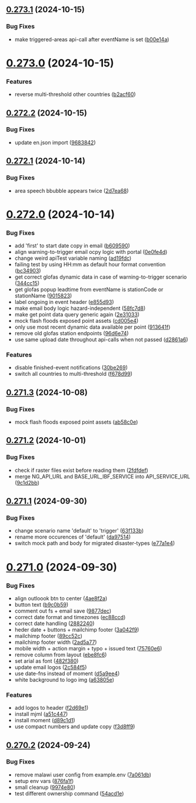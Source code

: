 ## [0.273.1](https://github.com/rodekruis/IBF-system/compare/v0.273.0...v0.273.1) (2024-10-15)


### Bug Fixes

* make triggered-areas api-call after eventName is set ([b00e14a](https://github.com/rodekruis/IBF-system/commit/b00e14ae80a414ec81324e4d49c0af7e10b45b0f))



# [0.273.0](https://github.com/rodekruis/IBF-system/compare/v0.272.2...v0.273.0) (2024-10-15)


### Features

* reverse multi-threshold other countries ([b2acf60](https://github.com/rodekruis/IBF-system/commit/b2acf601077c50c3949c6f2b39db3cf4fb4cea08))



## [0.272.2](https://github.com/rodekruis/IBF-system/compare/v0.272.1...v0.272.2) (2024-10-15)


### Bug Fixes

* update en.json import ([9683842](https://github.com/rodekruis/IBF-system/commit/9683842d5896a9a411dde02592aaddc24a63c337))



## [0.272.1](https://github.com/rodekruis/IBF-system/compare/v0.272.0...v0.272.1) (2024-10-14)


### Bug Fixes

* area speech bbubble appears twice ([2d7ea68](https://github.com/rodekruis/IBF-system/commit/2d7ea687017011c066e383561de5f010a07b3f34))



# [0.272.0](https://github.com/rodekruis/IBF-system/compare/v0.271.3...v0.272.0) (2024-10-14)


### Bug Fixes

* add 'first' to start date copy in email ([b609590](https://github.com/rodekruis/IBF-system/commit/b609590220c50c4e178024e2950b3880028ab339))
* align warning-to-trigger email ocpy logic with portal ([0e0fe4d](https://github.com/rodekruis/IBF-system/commit/0e0fe4d9776d540c7379c56272c8767684fbd808))
* change weird apiTest variable naming ([ad19fdc](https://github.com/rodekruis/IBF-system/commit/ad19fdc47e95fa1e90b00f3fb85d37e9becfecb8))
* failing test by using HH:mm as default hour format convention ([bc34903](https://github.com/rodekruis/IBF-system/commit/bc34903fe18c8896da99785fcc15292d20177cca))
* get correct glofas dynamic data in case of warning-to-trigger scenario ([344cc15](https://github.com/rodekruis/IBF-system/commit/344cc15fe2c3319c5aedadef00b0677306c3b581))
* get glofas popup leadtime from eventName is stationCode or stationName ([9015823](https://github.com/rodekruis/IBF-system/commit/90158233bcb71862d36f4028afa70d524fea8e0b))
* label ongoing in event header ([e855d93](https://github.com/rodekruis/IBF-system/commit/e855d93f2e396b1e3d7fe8917dc2d55ad5a5454a))
* make email body logic hazard-independent ([58fc7d8](https://github.com/rodekruis/IBF-system/commit/58fc7d8ed4e4640c306510b773eef3137722cb91))
* make get point data query generic again ([2e31033](https://github.com/rodekruis/IBF-system/commit/2e31033b633966e004fece44e4541992d032732a))
* mock flash floods exposed point assets ([cd005e4](https://github.com/rodekruis/IBF-system/commit/cd005e44ba2ceab153a0ac17a8cc4cc6d483df1f))
* only use most recent dynamic data available per point ([913641f](https://github.com/rodekruis/IBF-system/commit/913641fbef0649ed08a136a6ee4a232b2c16d0cd))
* remove old glofas station endpoints ([96d6e74](https://github.com/rodekruis/IBF-system/commit/96d6e74368fe01cba9cf71bfe65e19460c9878c1))
* use same upload date throughout api-calls when not passed ([d2861a6](https://github.com/rodekruis/IBF-system/commit/d2861a6d9186bb06f764579de84b8d06ff0a3795))


### Features

* disable finished-event notifications ([30be269](https://github.com/rodekruis/IBF-system/commit/30be2697bd9eec74d400d1c035f2a25879216a4b))
* switch all countries to multi-threshold ([f678d99](https://github.com/rodekruis/IBF-system/commit/f678d9921999a0b4c548b716f4e6367e197f6eeb))



## [0.271.3](https://github.com/rodekruis/IBF-system/compare/v0.271.2...v0.271.3) (2024-10-08)


### Bug Fixes

* mock flash floods exposed point assets ([ab58c0e](https://github.com/rodekruis/IBF-system/commit/ab58c0ed0c6cfb2ea72ee108956acbbb7e29ec28))



## [0.271.2](https://github.com/rodekruis/IBF-system/compare/v0.271.1...v0.271.2) (2024-10-01)


### Bug Fixes

* check if raster files exist before reading them ([2fdfdef](https://github.com/rodekruis/IBF-system/commit/2fdfdefc8a7242b94406b9c4340aa3b8ca092847))
* merge NG_API_URL and BASE_URL_IBF_SERVICE into API_SERVICE_URL ([9c1d2bb](https://github.com/rodekruis/IBF-system/commit/9c1d2bb0de5a3fa68ae5d192299dbb495deb1815))



## [0.271.1](https://github.com/rodekruis/IBF-system/compare/v0.271.0...v0.271.1) (2024-09-30)


### Bug Fixes

* change scenario name 'default' to 'trigger' ([63f133b](https://github.com/rodekruis/IBF-system/commit/63f133b15f3717ae52ca61a30c4ee4dc9ebb0e05))
* rename more occurences of 'default' ([da97514](https://github.com/rodekruis/IBF-system/commit/da97514ab665376160bef85106e33bd40b047efd))
* switch mock path and body for migrated disaster-types ([e77a1e4](https://github.com/rodekruis/IBF-system/commit/e77a1e45ad5c0442e678d1d9123ca24042d7231f))



# [0.271.0](https://github.com/rodekruis/IBF-system/compare/v0.270.2...v0.271.0) (2024-09-30)


### Bug Fixes

* align outloook btn to center ([4ae8f2a](https://github.com/rodekruis/IBF-system/commit/4ae8f2a6dbb06375f86cdbb5380b88cd46f428be))
* button text ([b9c0b59](https://github.com/rodekruis/IBF-system/commit/b9c0b597e1e7f0042060d7b161ccd121858632ad))
* comment out fs + email save ([9877dec](https://github.com/rodekruis/IBF-system/commit/9877decac6ddbe626dd619769edd4ee239b9a672))
* correct date format and timezones ([ec88ccd](https://github.com/rodekruis/IBF-system/commit/ec88ccdc9476ce89069f42fb1d203f1d5bf0f60d))
* correct date handling ([2882240](https://github.com/rodekruis/IBF-system/commit/2882240d60e5507d2ac60375c7d279faeb1164fb))
* heder date + buttons + mailchimp footer ([3a042f9](https://github.com/rodekruis/IBF-system/commit/3a042f9e48408f80cebf93fe39e3747f25ff7ad0))
* mailchimp footer ([89cc52c](https://github.com/rodekruis/IBF-system/commit/89cc52ce10b603fc5592b2031eb01bdabf672426))
* mailchimp footer width ([2ad5a77](https://github.com/rodekruis/IBF-system/commit/2ad5a77ecbda452ec673ea98d47023e34fd312f8))
* mobile width + action margin + typo + issued text ([75760e6](https://github.com/rodekruis/IBF-system/commit/75760e6270c9618c752f0e7d21ba8ef5a3d91e77))
* remove column from layout ([ebe8fc6](https://github.com/rodekruis/IBF-system/commit/ebe8fc6f5d49298afb5ede9972cd401769a4f417))
* set arial as font ([482f380](https://github.com/rodekruis/IBF-system/commit/482f3801bfe410e2a2b3a4f6d11ef2147f6d3f3b))
* update email logos ([2c584f5](https://github.com/rodekruis/IBF-system/commit/2c584f578f4d6a1bc4e3a845590611f8e290a883))
* use date-fns instead of moment ([d5a9ee4](https://github.com/rodekruis/IBF-system/commit/d5a9ee43e433630e57ba44ac25a657c560c941f8))
* white background to logo img ([a63805e](https://github.com/rodekruis/IBF-system/commit/a63805e80e108f744d9f08e5ff2c39c7941f3858))


### Features

* add logos to header ([f2d69e1](https://github.com/rodekruis/IBF-system/commit/f2d69e1e066fdd6f70eb9634034be7f2266404aa))
* install mjml ([a51c447](https://github.com/rodekruis/IBF-system/commit/a51c4476b1e5b3261eb97d853fcf439cb64b4a35))
* install moment ([d89c1d1](https://github.com/rodekruis/IBF-system/commit/d89c1d16e884f7d222b0ccacefd1831b39c90cda))
* use compact numbers and update copy ([f3d8ff9](https://github.com/rodekruis/IBF-system/commit/f3d8ff966f601f66eaa710122d1b2c8267407c2e))



## [0.270.2](https://github.com/rodekruis/IBF-system/compare/v0.270.1...v0.270.2) (2024-09-24)


### Bug Fixes

* remove malawi user config from example.env ([7a061db](https://github.com/rodekruis/IBF-system/commit/7a061db43216ca51a95ad83bbd6f407167986993))
* setup env vars ([876fa1f](https://github.com/rodekruis/IBF-system/commit/876fa1f3e8043503ff1527f9e528245004e61c5a))
* small cleanup ([9974e80](https://github.com/rodekruis/IBF-system/commit/9974e80404b623a37c864279970d26b62a94d9d1))
* test different ownership command ([54acd1e](https://github.com/rodekruis/IBF-system/commit/54acd1e12bf7d3c2cf07729a6ea6b0e19ee9dfbd))



